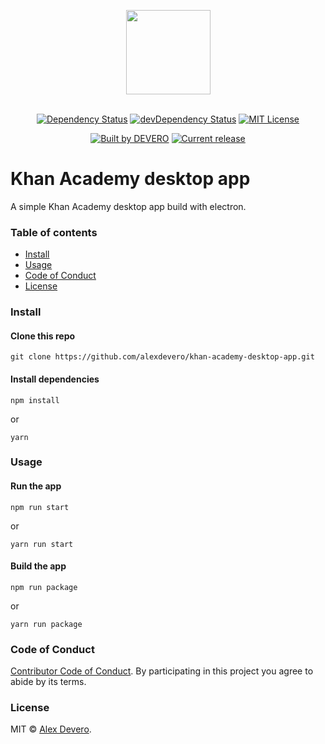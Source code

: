<p align="center">
  <img src="https://cdn.rawgit.com/alexdevero/khan-academy-desktop-app/master/assets/khan-academy-logo.png" width="135" align="center">
  <br>
  <br>
</p>

<p align="center">
  <a href="https://david-dm.org/alexdevero/khan-academy-desktop-app"><img alt="Dependency Status" src="https://david-dm.org/alexdevero/khan-academy-desktop-app.svg?style=flat"></a>
  <a href="https://david-dm.org/alexdevero/khan-academy-desktop-app?type=dev"><img alt="devDependency Status" src="https://david-dm.org/alexdevero/khan-academy-desktop-app/dev-status.svg?style=flat"></a>
  <a href="http://opensource.org/licenses/MIT"><img alt="MIT License" src="https://img.shields.io/npm/l/express.svg"></a>
</p>

<p align="center">
  <a href="https://alexdevero.com"><img alt="Built by DEVERO" src="https://img.shields.io/badge/built%20by-DEVERO-brightgreen.svg?colorB=d30320"></a>
  <a href="https://github.com/alexdevero/khan-academy-desktop-app/releases"><img alt="Current release" src="https://img.shields.io/github/release/alexdevero/khan-academy-desktop-app.svg"></a>
</p>

# Khan Academy desktop app

A simple Khan Academy desktop app build with electron.

<!-- <p align="center">
  <img src="https://cdn.rawgit.com/alexdevero/khan-academy-desktop-app/master/docs/khan-academy-desktop-app-screen.png" width="800">
  <br>
  <br>
</p> -->

### Table of contents

* [Install](#install)
* [Usage](#usage)
* [Code of Conduct](#code-of-conduct)
* [License](#license)

### Install

#### Clone this repo

```
git clone https://github.com/alexdevero/khan-academy-desktop-app.git
```

#### Install dependencies

```
npm install
```
or
```
yarn
```

### Usage

#### Run the app

```
npm run start
```
or
```
yarn run start
```

#### Build the app

```
npm run package
```
or
```
yarn run package
```

### Code of Conduct

[Contributor Code of Conduct](code-of-conduct.md). By participating in this project you agree to abide by its terms.

### License

MIT © [Alex Devero](https://alexdevero.com).
